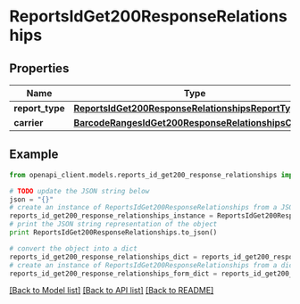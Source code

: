 # ReportsIdGet200ResponseRelationships


## Properties
Name | Type | Description | Notes
------------ | ------------- | ------------- | -------------
**report_type** | [**ReportsIdGet200ResponseRelationshipsReportType**](ReportsIdGet200ResponseRelationshipsReportType.md) |  | [optional] 
**carrier** | [**BarcodeRangesIdGet200ResponseRelationshipsCarrier**](BarcodeRangesIdGet200ResponseRelationshipsCarrier.md) |  | [optional] 

## Example

```python
from openapi_client.models.reports_id_get200_response_relationships import ReportsIdGet200ResponseRelationships

# TODO update the JSON string below
json = "{}"
# create an instance of ReportsIdGet200ResponseRelationships from a JSON string
reports_id_get200_response_relationships_instance = ReportsIdGet200ResponseRelationships.from_json(json)
# print the JSON string representation of the object
print ReportsIdGet200ResponseRelationships.to_json()

# convert the object into a dict
reports_id_get200_response_relationships_dict = reports_id_get200_response_relationships_instance.to_dict()
# create an instance of ReportsIdGet200ResponseRelationships from a dict
reports_id_get200_response_relationships_form_dict = reports_id_get200_response_relationships.from_dict(reports_id_get200_response_relationships_dict)
```
[[Back to Model list]](../README.md#documentation-for-models) [[Back to API list]](../README.md#documentation-for-api-endpoints) [[Back to README]](../README.md)


